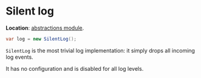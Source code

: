 # Silent log

**Location**: [abstractions module](../modules/abstractions.md).

```csharp
var log = new SilentLog();
```

`SilentLog` is the most trivial log implementation: it simply drops all incoming log events.

It has no configuration and is disabled for all log levels.

